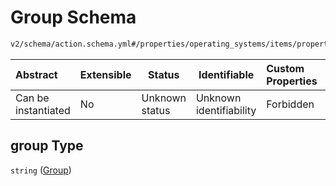 # Group Schema

```txt
v2/schema/action.schema.yml#/properties/operating_systems/items/properties/steps/items/properties/actions/items/oneOf/20/properties/core:unpack/properties/group
```




| Abstract            | Extensible | Status         | Identifiable            | Custom Properties | Additional Properties | Access Restrictions | Defined In                                                           |
| :------------------ | ---------- | -------------- | ----------------------- | :---------------- | --------------------- | ------------------- | -------------------------------------------------------------------- |
| Can be instantiated | No         | Unknown status | Unknown identifiability | Forbidden         | Allowed               | none                | [device.schema.json\*](../device.schema.json "open original schema") |

## group Type

`string` ([Group](device-properties-operating-systems-operating-system-properties-steps-step-properties-group-step-action-oneof-coreunpack-action-properties-coreunpack-action-properties-group.md))
